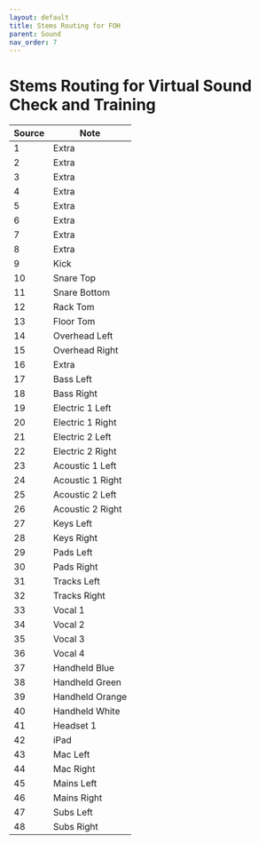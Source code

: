 ```yaml
---
layout: default
title: Stems Routing for FOH
parent: Sound
nav_order: 7
---
```


# Stems Routing for Virtual Sound Check and Training

| Source | Note |
| --- | --- |
| 1 | Extra |
| 2 | Extra |
| 3 | Extra |
| 4 | Extra |
| 5 | Extra |
| 6 | Extra |
| 7 | Extra |
| 8 | Extra |
| 9 | Kick |
| 10 | Snare Top |
| 11 | Snare Bottom |
| 12 | Rack Tom |
| 13 | Floor Tom |
| 14 | Overhead Left |
| 15 | Overhead Right |
| 16 | Extra |
| 17 | Bass Left |
| 18 | Bass Right |
| 19 | Electric 1 Left |
| 20 | Electric 1 Right |
| 21 | Electric 2 Left |
| 22 | Electric 2 Right |
| 23 | Acoustic 1 Left |
| 24 | Acoustic 1 Right |
| 25 | Acoustic 2 Left |
| 26 | Acoustic 2 Right |
| 27 | Keys Left|
| 28 | Keys Right |
| 29 | Pads Left |
| 30 | Pads Right |
| 31 | Tracks Left |
| 32 | Tracks Right |
| 33 | Vocal 1 |
| 34 | Vocal 2 |
| 35 | Vocal 3 |
| 36 | Vocal 4 |
| 37 | Handheld Blue |
| 38 | Handheld Green |
| 39 | Handheld Orange |
| 40 | Handheld White |
| 41 | Headset 1 |
| 42 | iPad |
| 43 | Mac Left |
| 44 | Mac Right |
| 45 | Mains Left |
| 46 | Mains Right |
| 47 | Subs Left |
| 48 | Subs Right |
